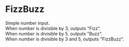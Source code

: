 # FizzBuzz
Simple number input.  
When number is divisible by 3, outputs "Fizz".  
When number is divisible by 5, outputs "Buzz".  
When number is divisible by 3 and 5, outputs "FizzBuzz".
